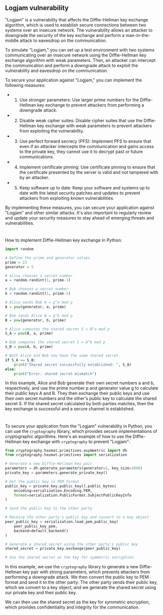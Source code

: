 ## Logjam vulnerability
"Logjam" is a vulnerability that affects the Diffie-Hellman key exchange algorithm, which is used to establish secure connections between two systems over an insecure network. The vulnerability allows an attacker to downgrade the security of the key exchange and perform a man-in-the-middle attack to eavesdrop on the communication.

To simulate "Logjam," you can set up a test environment with two systems communicating over an insecure network using the Diffie-Hellman key exchange algorithm with weak parameters. Then, an attacker can intercept the communication and perform a downgrade attack to exploit the vulnerability and eavesdrop on the communication.

To secure your application against "Logjam," you can implement the following measures:

- 1. Use stronger parameters: Use larger prime numbers for the Diffie-Hellman key exchange to prevent attackers from performing a downgrade attack.
- 2. Disable weak cipher suites: Disable cipher suites that use the Diffie-Hellman key exchange with weak parameters to prevent attackers from exploiting the vulnerability.
- 3. Use perfect forward secrecy (PFS): Implement PFS to ensure that even if an attacker intercepts the communication and gains access to the private key, they cannot use it to decrypt past or future communications.
- 4. Implement certificate pinning: Use certificate pinning to ensure that the certificate presented by the server is valid and not tampered with by an attacker.
- 5. Keep software up to date: Keep your software and systems up to date with the latest security patches and updates to prevent attackers from exploiting known vulnerabilities.

By implementing these measures, you can secure your application against "Logjam" and other similar attacks. It's also important to regularly review and update your security measures to stay ahead of emerging threats and vulnerabilities.

#

How to implement Diffie-Hellman key exchange in Python:
```py
import random

# Define the prime and generator values
prime = 23
generator = 5

# Alice chooses a secret number
a = random.randint(1, prime-1)

# Bob chooses a secret number
b = random.randint(1, prime-1)

# Alice sends Bob A = g^a mod p
A = pow(generator, a, prime)

# Bob sends Alice B = g^b mod p
B = pow(generator, b, prime)

# Alice computes the shared secret S = B^a mod p
S_A = pow(B, a, prime)

# Bob computes the shared secret S = A^b mod p
S_B = pow(A, b, prime)

# Both Alice and Bob now have the same shared secret
if S_A == S_B:
    print("Shared secret successfully established: ", S_A)
else:
    print("Error: shared secret mismatch")
```

In this example, Alice and Bob generate their own secret numbers a and b, respectively, and use the prime number p and generator value g to calculate their public keys A and B. They then exchange their public keys and use their own secret numbers and the other's public key to calculate the shared secret S. If the shared secret calculated by both parties matches, then the key exchange is successful and a secure channel is established.

#

To secure your application from the "Logjam" vulnerability in Python, you can use the `cryptography` library, which provides secure implementations of cryptographic algorithms. Here's an example of how to use the Diffie-Hellman key exchange with `cryptography` to prevent "Logjam":

```python
from cryptography.hazmat.primitives.asymmetric import dh
from cryptography.hazmat.primitives import serialization

# Generate a new Diffie-Hellman key pair
parameters = dh.generate_parameters(generator=2, key_size=2048)
private_key = parameters.generate_private_key()

# Get the public key in PEM format
public_key = private_key.public_key().public_bytes(
    encoding=serialization.Encoding.PEM,
    format=serialization.PublicFormat.SubjectPublicKeyInfo
)

# Send the public key to the other party

# Receive the other party's public key and convert to a key object
peer_public_key = serialization.load_pem_public_key(
    peer_public_key_pem,
    backend=default_backend()
)

# Generate a shared secret using the other party's public key
shared_secret = private_key.exchange(peer_public_key)

# Use the shared secret as the key for symmetric encryption

```

In this example, we use the `cryptography` library to generate a new Diffie-Hellman key pair with strong parameters, which prevents attackers from performing a downgrade attack. We then convert the public key to PEM format and send it to the other party. The other party sends their public key, which we convert to a key object, and we generate the shared secret using our private key and their public key. 

We can then use the shared secret as the key for symmetric encryption, which provides confidentiality and integrity for the communication.

